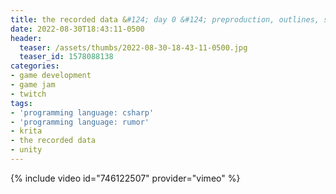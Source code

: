 ```yaml
---
title: the recorded data &#124; day 0 &#124; preproduction, outlines, storyboards, oh my!
date: 2022-08-30T18:43:11-0500
header:
  teaser: /assets/thumbs/2022-08-30-18-43-11-0500.jpg
  teaser_id: 1578088138
categories:
- game development
- game jam
- twitch
tags:
- 'programming language: csharp'
- 'programming language: rumor'
- krita
- the recorded data
- unity
---
```

{% include video id="746122507" provider="vimeo" %}
